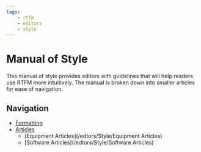 ```yaml
---
tags:
    - rtfm
    - editors
    - style
---
```


# Manual of Style
This manual of style provides editors with guidelines that will help readers use RTFM more intuitively.
The manual is broken down into smaller articles for ease of navigation.
## Navigation

- [Formatting](/editors/Style/Formatting)
- [Articles](/editors/Style/Articles)
  - [Equipment Articles](/edtors/Style/Equipment Articles)
  - [Software Articles](/edtors/Style/Software Articles)
